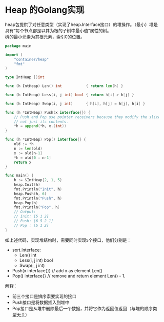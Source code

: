 # Heap 的Golang实现

heap包提供了对任意类型（实现了heap.Interface接口）的堆操作。（最小）堆是具有“每个节点都是以其为根的子树中最小值”属性的树。  
树的最小元素为其根元素，索引0的位置。

```go
package main

import (
    "container/heap"
    "fmt"
)

type IntHeap []int

func (h IntHeap) Len() int           { return len(h) }

func (h IntHeap) Less(i, j int) bool { return h[i] > h[j] }

func (h IntHeap) Swap(i, j int)      { h[i], h[j] = h[j], h[i] }

func (h *IntHeap) Push(x interface{}) {
    // Push and Pop use pointer receivers because they modify the slice's length,
    // not just its contents.
    *h = append(*h, x.(int))
}

func (h *IntHeap) Pop() interface{} {
    old := *h
    n := len(old)
    x := old[n-1]
    *h = old[0 : n-1]
    return x
}

func main() {
    h := &IntHeap{2, 1, 5}
    heap.Init(h)
    fmt.Println("Init", h)
    heap.Push(h, 6)
    fmt.Println("Push", h)
    heap.Pop(h)
    fmt.Println("Pop", h)
    // Output:
    // Init: [5 1 2]
    // Push: [6 5 2 1]
    // Pop : [5 1 2]
}
```

如上述代码，实现堆结构时，需要同时实现`5`个接口，他们分别是：  

* sort.Interface:
  * Len() int
  * Less(i, j int) bool
  * Swap(i, j int)
* Push(x interface{}) // add x as element Len()
* Pop() interface{}   // remove and return element Len() - 1.

解释：  

* 前三个接口是排序索要实现的接口  
* Push接口是将数据插入到堆中  
* Pop接口是从堆中删除最后一个数据，并将它作为返回值返回（与堆的顺序类型无关）  

